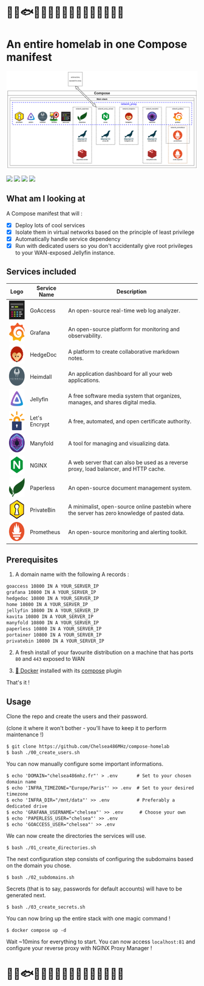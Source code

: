 # 🐡🐠🐟🐳🐋🦪🪼🐙🦑🦀🦞🐧🦭🐬🪸🦈
# An entire homelab in one Compose manifest

![Infrastructure diagram](./docs/assets/compose.png)

![](https://img.shields.io/badge/maintained-yes-green)
![](https://img.shields.io/github/license/Chelsea486MHz/compose-homelab)
![](https://img.shields.io/github/v/release/Chelsea486MHz/compose-homelab
) ![](https://img.shields.io/badge/AWESOMENESS-100%-blue)

## What am I looking at

A Compose manifest that will :

- [x] Deploy lots of cool services
- [x] Isolate them in virtual networks based on the principle of least privilege
- [x] Automatically handle service dependency
- [x] Run with dedicated users so you don't accidentally give root privileges to your WAN-exposed Jellyfin instance.

## Services included

| Logo | Service Name | Description |
|------|--------------|-------------|
| <img src="./docs/assets/logos/goaccess.png" width="50" height="50"> | GoAccess | An open-source real-time web log analyzer. |
| <img src="./docs/assets/logos/grafana.png" width="50" height="50"> | Grafana | An open-source platform for monitoring and observability. |
| <img src="./docs/assets/logos/hedgedoc.png" width="50" height="50"> | HedgeDoc | A platform to create collaborative markdown notes. |
| <img src="./docs/assets/logos/heimdall.png" width="50" height="50"> | Heimdall | An application dashboard for all your web applications. |
| <img src="./docs/assets/logos/jellyfin.png" width="50" height="50"> | Jellyfin | A free software media system that organizes, manages, and shares digital media. |
| <img src="./docs/assets/logos/lets-encrypt-icon.png" width="50" height="50"> | Let's Encrypt | A free, automated, and open certificate authority. |
| <img src="./docs/assets/logos/manyfold.png" width="50" height="50"> | Manyfold | A tool for managing and visualizing data. |
| <img src="./docs/assets/logos/nginx.png" width="50" height="50"> | NGINX | A web server that can also be used as a reverse proxy, load balancer, and HTTP cache. |
| <img src="./docs/assets/logos/paperless.png" width="50" height="50"> | Paperless | An open-source document management system. |
| <img src="./docs/assets/logos/privatebin.png" width="50" height="50"> | PrivateBin | A minimalist, open-source online pastebin where the server has zero knowledge of pasted data. |
| <img src="./docs/assets/logos/prometheus.png" width="50" height="50"> | Prometheus | An open-source monitoring and alerting toolkit. |



## Prerequisites

1. A domain name with the following A records :

```
goaccess 10800 IN A YOUR_SERVER_IP
grafana 10800 IN A YOUR_SERVER_IP
hedgedoc 10800 IN A YOUR_SERVER_IP
home 10800 IN A YOUR_SERVER_IP
jellyfin 10800 IN A YOUR_SERVER_IP
kavita 10800 IN A YOUR_SERVER_IP
manyfold 10800 IN A YOUR_SERVER_IP
paperless 10800 IN A YOUR_SERVER_IP
portainer 10800 IN A YOUR_SERVER_IP
privatebin 10800 IN A YOUR_SERVER_IP
```

2. A fresh install of your favourite distribution on a machine that has ports `80` and `443` exposed to WAN

3. [🐋 Docker](https://www.docker.com/) installed with its [compose](https://docs.docker.com/compose/) plugin

That's it !

## Usage

Clone the repo and create the users and their password.

(clone it where it won't bother - you'll have to keep it to perform maintenance !)

```
$ git clone https://github.com/Chelsea486MHz/compose-homelab
$ bash ./00_create_users.sh
```

You can now manually configure some important informations.

```
$ echo 'DOMAIN="chelsea486mhz.fr"' > .env       # Set to your chosen domain name
$ echo 'INFRA_TIMEZONE="Europe/Paris"' >> .env  # Set to your desired timezone
$ echo 'INFRA_DIR="/mnt/data"' >> .env          # Preferably a dedicated drive
$ echo 'GRAFANA_USERNAME="chelsea"' >> .env      # Choose your own
$ echo 'PAPERLESS_USER="chelsea"' >> .env
$ echo 'GOACCESS_USER="chelsea"' >> .env
```

We can now create the directories the services will use.

```
$ bash ./01_create_directories.sh
```

The next configuration step consists of configuring the subdomains based on the domain you chose.

```
$ bash ./02_subdomains.sh
```

Secrets (that is to say, passwords for default accounts) will have to be generated next.

```
$ bash ./03_create_secrets.sh
```

You can now bring up the entire stack with one magic command !

```
$ docker compose up -d
```

Wait ~10mins for everything to start. You can now access `localhost:81` and configure your reverse proxy with NGINX Proxy Manager !

# 🐡🐠🐟🐳🐋🦪🪼🐙🦑🦀🦞🐧🦭🐬🪸🦈